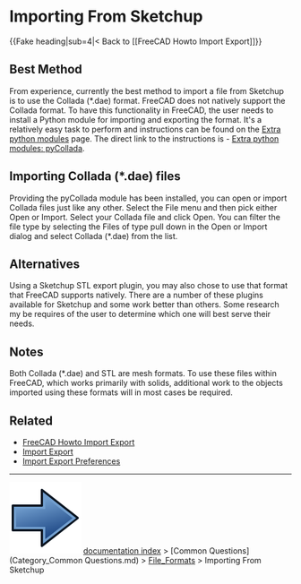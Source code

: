 # Importing From Sketchup
{{Fake heading|sub=4|< Back to [[FreeCAD Howto Import Export]]}}

## Best Method 

 

From experience, currently the best method to import a file from Sketchup is to use the Collada (\*.dae) format. FreeCAD does not natively support the Collada format. To have this functionality in FreeCAD, the user needs to install a Python module for importing and exporting the format. It\'s a relatively easy task to perform and instructions can be found on the [Extra python modules](Extra_python_modules.md) page. The direct link to the instructions is - [Extra python modules: pyCollada](http://www.freecadweb.org/wiki/index.php?title=Extra_python_modules#pyCollada).

## Importing Collada (\*.dae) files 

Providing the pyCollada module has been installed, you can open or import Collada files just like any other. Select the File menu and then pick either Open or Import. Select your Collada file and click Open. You can filter the file type by selecting the Files of type pull down in the Open or Import dialog and select Collada (\*.dae) from the list.

## Alternatives

Using a Sketchup STL export plugin, you may also chose to use that format that FreeCAD supports natively. There are a number of these plugins available for Sketchup and some work better than others. Some research my be requires of the user to determine which one will best serve their needs.

## Notes

Both Collada (\*.dae) and STL are mesh formats. To use these files within FreeCAD, which works primarily with solids, additional work to the objects imported using these formats will in most cases be required.

## Related

-   [FreeCAD Howto Import Export](FreeCAD_Howto_Import_Export.md)
-   [Import Export](Import_Export.md)
-   [Import Export Preferences](Import_Export_Preferences.md)



---
![](images/Button_right.svg) [documentation index](../README.md) > [Common Questions](Category_Common Questions.md) > [File_Formats](Category_File_Formats.md) > Importing From Sketchup
